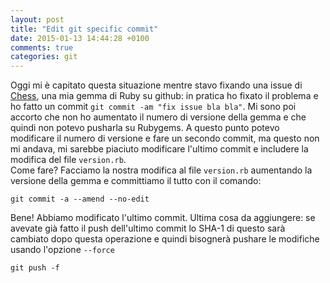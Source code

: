 ```yaml
---
layout: post
title: "Edit git specific commit"
date: 2015-01-13 14:44:28 +0100
comments: true
categories: git
---
```


Oggi mi è capitato questa situazione mentre stavo fixando una issue di
[Chess](https://github.com/pioz/chess), una mia gemma di Ruby su github: in
pratica ho fixato il problema e ho fatto un commit `git commit -am "fix issue
bla bla"`. Mi sono poi accorto che non ho aumentato il numero di versione della
gemma e che quindi non potevo pusharla su Rubygems. A questo punto potevo
modificare il numero di versione e fare un secondo commit, ma questo non mi
andava, mi sarebbe piaciuto modificare l'ultimo commit e includere la modifica
del file `version.rb`.  
Come fare? Facciamo la nostra modifica al file `version.rb` aumentando la
versione della gemma e committiamo il tutto con il comando:

    git commit -a --amend --no-edit

Bene! Abbiamo modificato l'ultimo commit. Ultima cosa da aggiungere: se avevate
già fatto il push dell'ultimo commit lo SHA-1 di questo sarà cambiato dopo
questa operazione e quindi bisognerà pushare le modifiche usando l'opzione
`--force`

    git push -f  
